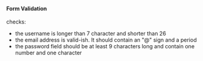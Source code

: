 #### Form Validation

checks:

* the username is longer than 7 character and shorter than 26
* the email address is valid-ish. It should contain an "@" sign and a period
* the password field should be at least 9 characters long and contain one number and one character